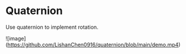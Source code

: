 # Quaternion
Use quaternion to implement rotation.

![image] (https://github.com/LishanChen0916/quaternion/blob/main/demo.mp4)
